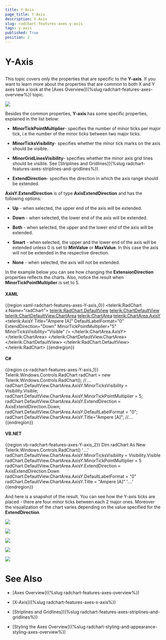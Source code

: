 ```yaml
---
title: Y-Axis
page_title: Y-Axis
description: Y-Axis
slug: radchart-features-axes-y-axis
tags: y-axis
published: True
position: 2
---
```


# Y-Axis



## 

This topic covers only the properties that are specific to the __Y-axis__. If you want to learn more about the properties that are common to both X and Y axes take a look at the [Axes Overview]({%slug radchart-features-axes-overview%}) topic.

![](images/RadChart_Features_Axes_Y_Axis_01.png)

Besides the common properties, __Y-axis__ has some specific properties, explained in the list below:

* __MinorTickPointMultiplier__- specifies the number of minor ticks per major tick, i.e the number of the minor ticks between two major ticks. 


* __MinorTicksVisibility__- specifies whether the minor tick marks on the axis should be visible. 


* __MinorGridLinesVisibility__- specifies whether the minor axis grid lines should be visible. See [Striplines and Gridlines]({%slug radchart-features-axes-striplines-and-gridlines%}). 


* __ExtendDirection__- specifies the direction in which the axis range should be extended.

__AxisY.ExtendDirection__ is of type __AxisExtendDirection__ and has the following options:

* __Up__ - when selected, the upper end of the axis will be extended. 


* __Down__ - when selected, the lower end of the axis will be extended. 


* __Both__ - when selected, the upper and the lower end of the axis will be extended. 


* __Smart__ - when selected, the upper and the lower end of the axis will be extended unless 0 is set to __MinValue__ or __MaxValue__. In this case the axis will not be extended in the respective direction. 


* __None__ - when selected, the axis will not be extended.

In the example below you can see how changing the __ExtensionDirection__ properties reflects the charts. Also, notice the result when __MinorTickPointMultiplier__ is set to 5.

#### __XAML__

{{region xaml-radchart-features-axes-Y-axis_0}}
	<telerik:RadChart x:Name="radChart">
	    <telerik:RadChart.DefaultView>
	        <telerik:ChartDefaultView>
	            <telerik:ChartDefaultView.ChartArea>
	                <telerik:ChartArea>
	                    <telerik:ChartArea.AxisY>
	                        <telerik:AxisY Title="Ampere [A]"
	                                       DefaultLabelFormat="0"
	                                       ExtendDirection="Down"
	                                       MinorTickPointMultiplier="5"
	                                       MinorTicksVisibility="Visible" />
	                    </telerik:ChartArea.AxisY>
	                </telerik:ChartArea>
	            </telerik:ChartDefaultView.ChartArea>
	        </telerik:ChartDefaultView>
	    </telerik:RadChart.DefaultView>
	</telerik:RadChart>
{{endregion}}



#### __C#__

{{region cs-radchart-features-axes-Y-axis_1}}
	Telerik.Windows.Controls.RadChart radChart = new Telerik.Windows.Controls.RadChart();
	//....
	radChart.DefaultView.ChartArea.AxisY.MinorTicksVisibility = Visibility.Visible;
	radChart.DefaultView.ChartArea.AxisY.MinorTickPointMultiplier = 5;
	radChart.DefaultView.ChartArea.AxisY.ExtendDirection = AxisExtendDirection.Down;
	radChart.DefaultView.ChartArea.AxisY.DefaultLabelFormat = "0";
	radChart.DefaultView.ChartArea.AxisY.Title="Ampere [A]";
	//....
{{endregion}}



#### __VB.NET__

{{region vb-radchart-features-axes-Y-axis_2}}
	Dim radChart As New Telerik.Windows.Controls.RadChart()
	'....'
	radChart.DefaultView.ChartArea.AxisY.MinorTicksVisibility = Visibility.Visible
	radChart.DefaultView.ChartArea.AxisY.MinorTickPointMultiplier = 5
	radChart.DefaultView.ChartArea.AxisY.ExtendDirection = AxisExtendDirection.Down
	radChart.DefaultView.ChartArea.AxisY.DefaultLabelFormat = "0"
	radChart.DefaultView.ChartArea.AxisY.Title = "Ampere [A]"
	'....'
{{endregion}}



And here is a snapshot of the result. You can see how the Y-axis ticks are placed - there are four minor ticks between each 2 major ones. Moreover the visualization of the chart varies depending on the value specified for the __ExtendDirection__.

![](images/RadChart_Features_Axes_Y_Axis_02.png)

![](images/RadChart_Features_Axes_Y_Axis_03.png)

![](images/RadChart_Features_Axes_Y_Axis_04.png)

![](images/RadChart_Features_Axes_Y_Axis_05.png)

![](images/RadChart_Features_Axes_Y_Axis_06.png)

# See Also

 * [Axes Overview]({%slug radchart-features-axes-overview%})

 * [X-Axis]({%slug radchart-features-axes-x-axis%})

 * [Striplines and Gridlines]({%slug radchart-features-axes-striplines-and-gridlines%})

 * [Styling the Axes Overview]({%slug radchart-styling-and-appearance-styling-axes-overview%})

